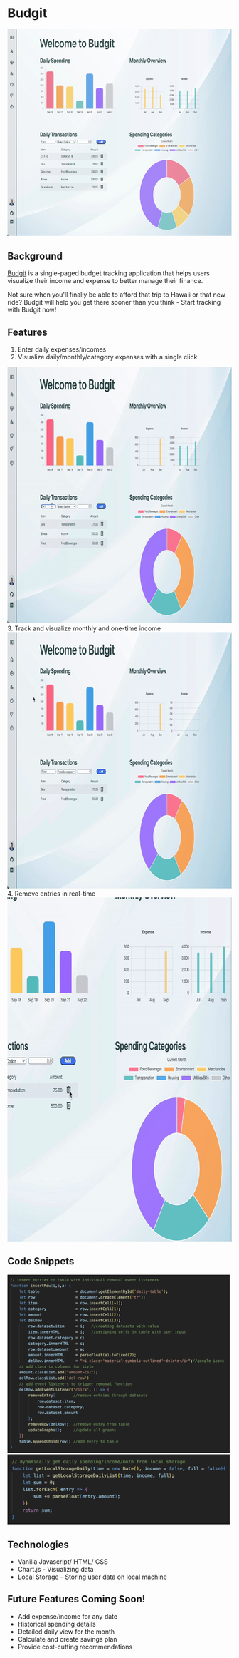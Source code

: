 # Budgit
<div align="center">
  <img width="650" height="464.45" src="https://github.com/hannnmc/Budgit/blob/main/assets/images/Budgit_production_main.png">
</div>

## Background

<a href="https://hannnmc.github.io/Budgit/#">Budgit</a> is a single-paged budget tracking application that helps users visualize their income and expense to better manage their finance.

Not sure when you'll finally be able to afford that trip to Hawaii or that new ride? Budgit will help you get there sooner than you think - Start tracking with Budgit now!

## Features

1. Enter daily expenses/incomes
2. Visualize daily/monthly/category expenses with a single click
  <img width="800" height="575" src="https://github.com/hannnmc/Budgit/blob/main/assets/images/add_expense.gif">
3. Track and visualize monthly and one-time income
<img width="800" height="575" src="https://github.com/hannnmc/Budgit/blob/main/assets/images/add_income.gif">
4. Remove entries in real-time
<img width="800" height="772" src="https://github.com/hannnmc/Budgit/blob/main/assets/images/remove_entries.gif">

## Code Snippets
<img width="500" height="400" src="https://github.com/hannnmc/Budgit/blob/main/assets/images/add_row.png">
<img width="500" height="157.3" src="https://github.com/hannnmc/Budgit/blob/main/assets/images/retrieve_daily.png">

## Technologies

- Vanilla Javascript/ HTML/ CSS
- Chart.js - Visualizing data
- Local Storage - Storing user data on local machine

## Future Features Coming Soon!

- Add expense/income for any date
- Historical spending details
- Detailed daily view for the month
- Calculate and create savings plan
- Provide cost-cutting recommendations
